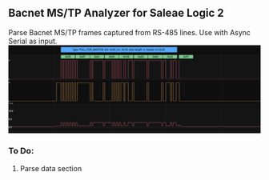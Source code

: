 
## Bacnet MS/TP Analyzer for Saleae Logic 2

Parse Bacnet MS/TP frames captured from RS-485 lines. Use with Async Serial as input.
![screenshot](./screenshot.png)

### To Do:
1. Parse data section


  
